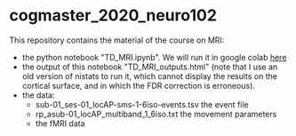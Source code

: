 # cogmaster_2020_neuro102

This repository contains the material of the course on MRI:
- the python notebook "TD\_MRI.ipynb". We will run it in google colab [here](https://colab.research.google.com/github/florentmeyniel/cogmaster_2020_neuro102/blob/main/TD_MRI.ipynb)
- the output of this notebook "TD\_MRI\_outputs.html" (note that I use an old version of nistats to run it, which cannot display the results on the cortical surface, and in which the FDR correction is erroneous).
- the data:
	- sub-01_ses-01_locAP-sms-1-6iso-events.tsv the event file
	- rp_asub-01_locAP_multiband_1_6iso.txt the movement parameters
	- the fMRI data

